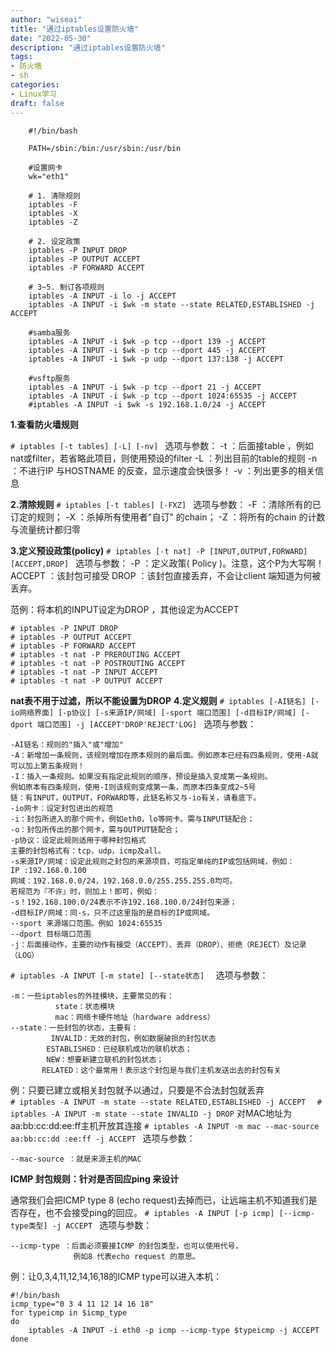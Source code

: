 ```yaml
---
author: "wiseai"
title: "通过iptables设置防火墙"
date: "2022-05-30"
description: "通过iptables设置防火墙"
tags:
- 防火墙
- sh
categories:
- Linux学习
draft: false
---
```


```
    #!/bin/bash

    PATH=/sbin:/bin:/usr/sbin:/usr/bin

    #设置网卡
    wk="eth1"

    # 1. 清除规则
    iptables -F
    iptables -X
    iptables -Z

    # 2. 设定政策
    iptables -P INPUT DROP
    iptables -P OUTPUT ACCEPT
    iptables -P FORWARD ACCEPT

    # 3~5. 制订各项规则
    iptables -A INPUT -i lo -j ACCEPT
    iptables -A INPUT -i $wk -m state --state RELATED,ESTABLISHED -j ACCEPT

    #samba服务
    iptables -A INPUT -i $wk -p tcp --dport 139 -j ACCEPT
    iptables -A INPUT -i $wk -p tcp --dport 445 -j ACCEPT
    iptables -A INPUT -i $wk -p udp --dport 137:138 -j ACCEPT

    #vsftp服务
    iptables -A INPUT -i $wk -p tcp --dport 21 -j ACCEPT
    iptables -A INPUT -i $wk -p tcp --dport 1024:65535 -j ACCEPT
    #iptables -A INPUT -i $wk -s 192.168.1.0/24 -j ACCEPT
```
**1.查看防火墙规则**

`# iptables [-t tables] [-L] [-nv] `
选项与参数：
 -t ：后面接table ，例如nat或filter，若省略此项目，则使用预设的filter
 -L ：列出目前的table的规则
 -n ：不进行IP 与HOSTNAME 的反查，显示速度会快很多！
 -v ：列出更多的相关信息</pre>

**2.清除规则**
`# iptables [-t tables] [-FXZ] `
选项与参数：
-F ：清除所有的已订定的规则；
-X ：杀掉所有使用者"自订" 的chain；
-Z ：将所有的chain 的计数与流量统计都归零</pre>

**3.定义预设政策(policy)**
`# iptables [-t nat] -P [INPUT,OUTPUT,FORWARD] [ACCEPT,DROP] `
选项与参数：
-P ：定义政策( Policy )。注意，这个P为大写啊！
ACCEPT ：该封包可接受
DROP ：该封包直接丢弃，不会让client 端知道为何被丢弃。

范例：将本机的INPUT设定为DROP ，其他设定为ACCEPT 
```
# iptables -P INPUT DROP 
# iptables -P OUTPUT ACCEPT 
# iptables -P FORWARD ACCEPT 
# iptables -t nat -P PREROUTING ACCEPT
# iptables -t nat -P POSTROUTING ACCEPT
# iptables -t nat -P INPUT ACCEPT
# iptables -t nat -P OUTPUT ACCEPT
```
**nat表不用于过滤，所以不能设置为DROP**
**4.定义规则**
`# iptables [-AI链名] [-io网络界面] [-p协议] [-s来源IP/网域] [-sport 端口范围] [-d目标IP/网域] [-dport 端口范围] -j [ACCEPT'DROP'REJECT'LOG] `
 选项与参数：
 ```
 -AI链名：规则的"插入"或"增加"
 -A：新增加一条规则，该规则增加在原本规则的最后面。例如原本已经有四条规则，使用-A就可以加上第五条规则！
 -I：插入一条规则。如果没有指定此规则的顺序，预设是插入变成第一条规则。
 例如原本有四条规则，使用-I则该规则变成第一条，而原本四条变成2~5号
 链：有INPUT，OUTPUT，FORWARD等，此链名称又与-io有关，请看底下。
 -io网卡：设定封包进出的规范
 -i：封包所进入的那个网卡，例如eth0，lo等网卡。需与INPUT链配合；
 -o：封包所传出的那个网卡，需与OUTPUT链配合；
 -p协议：设定此规则适用于哪种封包格式
 主要的封包格式有：tcp，udp，icmp及all。
 -s来源IP/网域：设定此规则之封包的来源项目，可指定单纯的IP或包括网域，例如：
 IP :192.168.0.100
 网域：192.168.0.0/24，192.168.0.0/255.255.255.0均可。
 若规范为『不许』时，则加上！即可，例如：
 -s！192.168.100.0/24表示不许192.168.100.0/24封包来源；
 -d目标IP/网域：同-s，只不过这里指的是目标的IP或网域。
 --sport 来源端口范围。例如 1024:65535 
 --dport 目标端口范围
 -j：后面接动作，主要的动作有接受（ACCEPT）、丢弃（DROP）、拒绝（REJECT）及记录（LOG） 
 ```

`# iptables -A INPUT [-m state] [--state状态]  `
选项与参数：  
```
-m：一些iptables的外挂模块，主要常见的有：  
          state：状态模块  
          mac：网络卡硬件地址（hardware address）  
--state：一些封包的状态，主要有：  
         INVALID：无效的封包，例如数据破损的封包状态  
        ESTABLISHED：已经联机成功的联机状态；  
        NEW：想要新建立联机的封包状态；  
       RELATED：这个最常用！表示这个封包是与我们主机发送出去的封包有关  
 ```
例：只要已建立或相关封包就予以通过，只要是不合法封包就丢弃    
`# iptables -A INPUT -m state --state RELATED,ESTABLISHED -j ACCEPT  `
`# iptables -A INPUT -m state --state INVALID -j DROP`
对MAC地址为aa:bb:cc:dd:ee:ff主机开放其连接
`# iptables -A INPUT -m mac --mac-source aa:bb:cc:dd :ee:ff -j ACCEPT `
选项与参数： 
```
--mac-source ：就是来源主机的MAC
```
**ICMP 封包规则：针对是否回应ping 来设计**

通常我们会把ICMP type 8 (echo request)去掉而已，让远端主机不知道我们是否存在，也不会接受ping的回应。
`# iptables -A INPUT [-p icmp] [--icmp-type类型] -j ACCEPT `
选项与参数：
```
--icmp-type ：后面必须要接ICMP 的封包类型，也可以使用代号，
              例如8 代表echo request 的意思。
```
例：让0,3,4,11,12,14,16,18的ICMP type可以进入本机： 
```
#!/bin/bash 
icmp_type="0 3 4 11 12 14 16 18" 
for typeicmp in $icmp_type 
do 
    iptables -A INPUT -i eth0 -p icmp --icmp-type $typeicmp -j ACCEPT 
done
```